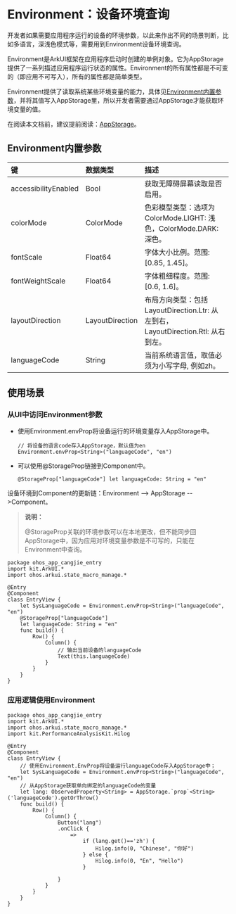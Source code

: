 # Environment：设备环境查询

开发者如果需要应用程序运行的设备的环境参数，以此来作出不同的场景判断，比如多语言，深浅色模式等，需要用到Environment设备环境查询。

Environment是ArkUI框架在应用程序启动时创建的单例对象。它为AppStorage提供了一系列描述应用程序运行状态的属性。Environment的所有属性都是不可变的（即应用不可写入），所有的属性都是简单类型。

Environment提供了读取系统某些环境变量的能力，具体见[Environment内置参数](#environment内置参数)，并将其值写入AppStorage里，所以开发者需要通过AppStorage才能获取环境变量的值。

在阅读本文档前，建议提前阅读：[AppStorage](./cj-appstorage.md)。

## Environment内置参数

|键|数据类型|描述|
|:---|:---|:---|
|accessibilityEnabled|Bool|获取无障碍屏幕读取是否启用。|
|colorMode|ColorMode|色彩模型类型：选项为ColorMode.LIGHT: 浅色，ColorMode.DARK: 深色。|
|fontScale|Float64|字体大小比例。范围: [0.85, 1.45]。|
|fontWeightScale|Float64|字体粗细程度。范围: [0.6, 1.6]。|
|layoutDirection|LayoutDirection|布局方向类型：包括LayoutDirection.Ltr: 从左到右，LayoutDirection.Rtl: 从右到左。|
|languageCode|String|当前系统语言值，取值必须为小写字母, 例如zh。|

## 使用场景

### 从UI中访问Environment参数

- 使用Environment.envProp将设备运行的环境变量存入AppStorage中。


    ```cangjie
    // 将设备的语言code存入AppStorage，默认值为en
    Environment.envProp<String>("languageCode", "en")
    ```

- 可以使用@StorageProp链接到Component中。


    ```cangjie
    @StorageProp["languageCode"] let languageCode: String = "en"
    ```

设备环境到Component的更新链：Environment --> AppStorage -->Component。

> **说明：**
>
> @StorageProp关联的环境参数可以在本地更改，但不能同步回AppStorage中，因为应用对环境变量参数是不可写的，只能在Environment中查询。

 <!-- run -->

```cangjie
package ohos_app_cangjie_entry
import kit.ArkUI.*
import ohos.arkui.state_macro_manage.*

@Entry
@Component
class EntryView {
    let SysLanguageCode = Environment.envProp<String>("languageCode", "en")
    @StorageProp["languageCode"]
    let languageCode: String = "en"
    func build() {
        Row() {
            Column() {
                // 输出当前设备的languageCode
                Text(this.languageCode)
            }
        }
    }
}
```

### 应用逻辑使用Environment

 <!-- run -->

```cangjie
package ohos_app_cangjie_entry
import kit.ArkUI.*
import ohos.arkui.state_macro_manage.*
import kit.PerformanceAnalysisKit.Hilog

@Entry
@Component
class EntryView {
    // 使用Environment.EnvProp将设备运行languageCode存入AppStorage中；
    let SysLanguageCode = Environment.envProp<String>("languageCode", "en")
    // 从AppStorage获取单向绑定的languageCode的变量
    let lang: ObservedProperty<String> = AppStorage.`prop`<String>('languageCode').getOrThrow()
    func build() {
        Row() {
            Column() {
                Button("lang")
                .onClick {
                    =>
                        if (lang.get()=='zh') {
                            Hilog.info(0, "Chinese", "你好")
                        } else {
                            Hilog.info(0, "En", "Hello")
                        }

                }
            }
        }
    }
}
```
